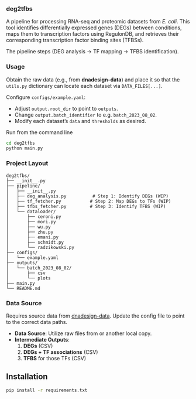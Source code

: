 
### deg2tfbs

A pipeline for processing RNA-seq and proteomic datasets from *E. coli*. This tool identifies differentially expressed genes (DEGs) between conditions, maps them to transcription factors using RegulonDB, and retrieves their corresponding transcription factor binding sites (TFBSs).  

The pipeline steps (DEG analysis → TF mapping → TFBS identification).

### Usage
Obtain the raw data (e.g., from **dnadesign-data**) and place it so that the ```utils.py``` dictionary can locate each dataset via ```DATA_FILES[...]```.

Configure ```configs/example.yaml```:
- Adjust ```output.root_dir``` to point to ```outputs```.
- Change ```output.batch_identifier``` to e.g. ```batch_2023_08_02```.
- Modify each dataset’s ```data``` and ```thresholds``` as desired.

Run from the command line 
```bash
cd deg2tfbs
python main.py
```

###  Project Layout
```
deg2tfbs/
├── __init__.py
├── pipeline/
│   ├── __init__.py
│   ├── deg_analysis.py          # Step 1: Identify DEGs (WIP)
│   ├── tf_fetcher.py           # Step 2: Map DEGs to TFs (WIP)
│   ├── tfbs_fetcher.py         # Step 3: Identify TFBS (WIP)
│   └── dataloader/
│       ├── ceroni.py
│       ├── mori.py
│       ├── wu.py
│       ├── zhu.py
│       ├── emani.py
│       ├── schmidt.py
│       └── radzikowski.py
├── configs/
│   └── example.yaml
├── outputs/
│   └── batch_2023_08_02/ 
│       ├── csv
│       └── plots
├── main.py
└── README.md

```


### Data Source
Requires source data from [dnadesign-data](https://github.com/e-south/dnadesign-data). Update the config file to point to the correct data paths.

- **Data Source**: Utilize raw files from or another local copy.  
- **Intermediate Outputs**:  
  1. **DEGs** (CSV)  
  2. **DEGs + TF associations** (CSV)  
  3. **TFBS** for those TFs (CSV)  

## Installation

```bash
pip install -r requirements.txt

```
